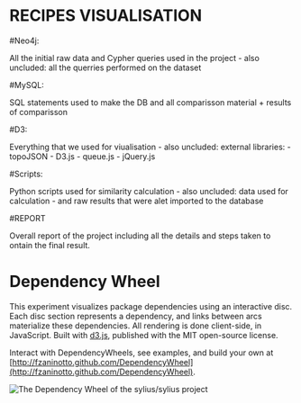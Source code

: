 RECIPES VISUALISATION
=====================


  #Neo4j: 

  All the initial raw data and Cypher queries used in the project
  		- also uncluded: all the querries performed on the dataset

  #MySQL: 

  SQL statements used to make the DB and all comparisson material + results of comparisson

  #D3: 

  Everything that we used for viualisation
  		- also uncluded: external libraries:
  						 - topoJSON
  						 - D3.js
  						 - queue.js
  						 - jQuery.js

  #Scripts: 

  Python scripts used for similarity calculation
  		- also uncluded: data used for calculation
  		- and raw results that were alet imported to the database
  
  #REPORT 

  Overall report of the project including all the details and steps taken to ontain the final result.


Dependency Wheel
================

This experiment visualizes package dependencies using an interactive disc. Each disc section represents a dependency, and links between arcs materialize these dependencies. All rendering is done client-side, in JavaScript. Built with <a href="https://github.com/mbostock/d3">d3.js</a>, published with the MIT open-source license.

Interact with DependencyWheels, see examples, and build your own at [http://fzaninotto.github.com/DependencyWheel](http://fzaninotto.github.com/DependencyWheel).

![The Dependency Wheel of the sylius/sylius project](http://redotheweb.com/DependencyWheel/img/dependency_chord.gif)